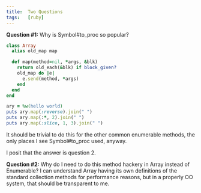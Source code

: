 ```yaml
---
title:  Two Questions
tags:   [ruby]
---
```


**Question #1:** Why is Symbol#to_proc so popular?

```ruby
class Array
  alias old_map map

  def map(method=nil, *args, &blk)
    return old_each(&blk) if block_given?
    old_map do |e|
      e.send(method, *args)
    end
  end
end

ary = %w(hello world)
puts ary.map(:reverse).join(" ")
puts ary.map(:*, 2).join(" ")
puts ary.map(:slice, 1, 3).join(" ")
```

It should be trivial to do this for the other common enumerable methods, the only places I see Symbol#to_proc used, anyway.

I posit that the answer is question 2.

**Question #2:** Why do I need to do this method hackery in Array instead of Enumerable?  I can understand Array having its own definitions of the standard collection methods for performance reasons, but in a properly OO system, that should be transparent to me.


